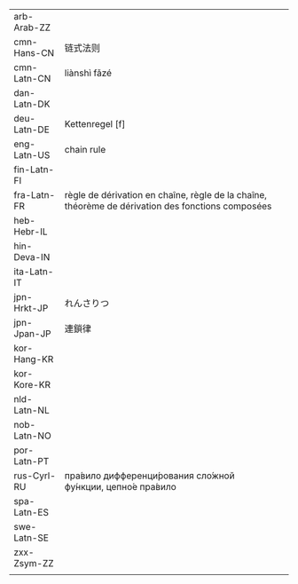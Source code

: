 | | | |
|-|-|-|
| arb-Arab-ZZ |  |  |
| cmn-Hans-CN | 链式法则 |  |
| cmn-Latn-CN | liànshì fǎzé |  |
| dan-Latn-DK |  |  |
| deu-Latn-DE | Kettenregel [f] |  |
| eng-Latn-US | chain rule |  |
| fin-Latn-FI |  |  |
| fra-Latn-FR | règle de dérivation en chaîne, règle de la chaîne, théorème de dérivation des fonctions composées |  |
| heb-Hebr-IL |  |  |
| hin-Deva-IN |  |  |
| ita-Latn-IT |  |  |
| jpn-Hrkt-JP | れんさりつ |  |
| jpn-Jpan-JP | 連鎖律 |  |
| kor-Hang-KR |  |  |
| kor-Kore-KR |  |  |
| nld-Latn-NL |  |  |
| nob-Latn-NO |  |  |
| por-Latn-PT |  |  |
| rus-Cyrl-RU | пра́вило дифференци́рования сло́жной фу́нкции, цепно́е пра́вило |  |
| spa-Latn-ES |  |  |
| swe-Latn-SE |  |  |
| zxx-Zsym-ZZ |  |  |
|  |  |  |